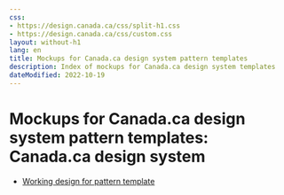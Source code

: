 ```yaml
---
css:
- https://design.canada.ca/css/split-h1.css
- https://design.canada.ca/css/custom.css
layout: without-h1
lang: en
title: Mockups for Canada.ca design system pattern templates
description: Index of mockups for Canada.ca design system templates
dateModified: 2022-10-19
---
```


 <h1 property="name" id="wb-cont" dir="ltr"><span class="stacked"><span>Mockups for Canada.ca design system pattern templates</span>: <span>Canada.ca design system</span></span></h1>
<ul class="mrgn-tp-lg">
  <li><a href="dst-01-en.html">Working design for pattern template</a></li>

</ul>  
